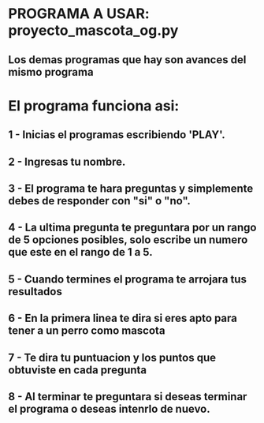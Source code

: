 # PROGRAMA A USAR: proyecto_mascota_og.py  
## Los demas programas que hay son avances del mismo programa

# El programa funciona asi:
## 1 - Inicias el programas escribiendo 'PLAY'.
## 2 - Ingresas tu nombre.
## 3 - El programa te hara preguntas y simplemente debes de responder con "si" o "no".
## 4 - La ultima pregunta te preguntara por un rango de 5 opciones posibles, solo escribe un numero que este en el rango de 1 a 5.
## 5 - Cuando termines el programa te arrojara tus resultados
## 6 - En la primera linea te dira si eres apto para tener a un perro como mascota 
## 7 - Te dira tu puntuacion y los puntos que obtuviste en cada pregunta
## 8 - Al terminar te preguntara si deseas terminar el programa o deseas intenrlo de nuevo. 

